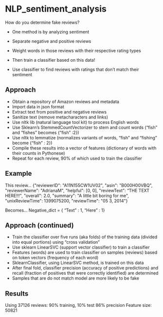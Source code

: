 # NLP_sentiment_analysis

How do you determine fake reviews?

- One method is by analyzing sentiment

- Separate negative and positive reviews

- Weight words in those reviews with their respective
rating types

- Then train a classifier based on this data!

- Use classifier to find reviews with ratings that don’t
match their sentiment

## Approach
- Obtain a repository of Amazon reviews and metadata
- Import data in json format
- Extract text from positive and negative reviews
- Sanitize text (remove metacharacters and links)
- Use nltk lib (natural language tool kit) to process
English words
- Use Sklearn’s StemmedCountVectorizer to stem and
count words (“fish” and “fishes” becomes {“fish” :2})
- Use nltk to lemmatize (normalizes variants of words,
“fish” and “fishing” become {“fish” : 2})
- Compile these results into a vector of features
(dictionary of words with their counts in Pythonese)
- Repeat for each review, 90% of which used to train
the classifier

## Example

This review…
{"reviewerID": "A11N155CW1UV02", "asin": "B000H00VBQ",
"reviewerName":
"AdrianaM", "helpful": [0, 0], "reviewText": “THE
TEXT HERE!!!", "overall": 2.0,
"summary": "A little bit boring for me",
"unixReviewTime": 1399075200,
"reviewTime": "05 3, 2014"}

Becomes…
Negative_dict = { “Text” : 1, “Here” : 1}


## Approach (continued)

- Train the classifier over five runs (aka folds) of the
training data (divided into equal portions) using
“cross validation”
- Use sklearn LinearSVC (support vector classifier) to
train a classifier
- Features (words) are used to train classifier on
samples (reviews) based on token vectors (frequency
of each word)
- SklearnClassifier, using LinearSVC method, is trained on this data
- After final fold, classifier precision (accuracy of
positive predictions) and recall (fraction of positives
that were correctly identified) are determined
- Samples that are do not match model are more likely to be fake

## Results
Using 37126 reviews: 90% training, 10% test
86% precision
Feature size: 50821
